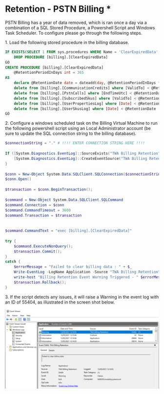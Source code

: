 # Retention - PSTN Billing *

PSTN Billing has a year of data removed, which is ran once a day via a combination of a SQL Stored Procedure, a Powershell Script and Windows Task Scheduler. To configure please go through the following steps.

1\. Load the following stored procedure in the billing database.

```sql
IF EXISTS(SELECT 1 FROM sys.procedures WHERE Name = 'ClearExpiredData' And schema_id = SCHEMA_ID('billing'))
    DROP PROCEDURE [billing].[ClearExpiredData]
GO
CREATE PROCEDURE [billing].[ClearExpiredData]
    @RetentionPeriodInDays int = 365
AS
    declare @RetentionDate date = dateadd(day, @RetentionPeriodInDays * -1, GETUTCDATE())
    delete from [billing].[CommunicationCredits] where [ValidTo] < @RetentionDate
    delete from [billing].[PstnCalls] where [EndTimeUtc] < @RetentionDate
    delete from [billing].[SubscribedSkus] where [ValidTo] < @RetentionDate
    delete from [billing].[UserPropertiesLog] where [Date] < @RetentionDate
    delete from [billing].[UserSkusLog] where [Date] < @RetentionDate
GO
```

2\. Configure a windows scheduled task on the Billing Virtual Machine to run the following powershell script using an Local Administrator account (be sure to update the SQL connection string to the billing database).

```powershell
$connectionString = "." # !!!! ENTER CONNECTION STRING HERE !!!!

If ([System.Diagnostics.EventLog]::SourceExists("TWA Billing Retention") -eq 0){
    [System.Diagnostics.EventLog]::CreateEventSource("TWA Billing Retention", "Application")
}

$conn = New-Object System.Data.SQLClient.SQLConnection($connectionString)
$conn.Open()

$transaction = $conn.BeginTransaction();

$command = New-Object System.Data.SQLClient.SQLCommand
$command.Connection = $conn
$command.CommandTimeout = 3600
$command.Transaction = $transaction


$command.CommandText = "exec [billing].[ClearExpiredData]"

try { 
    $command.ExecuteNonQuery(); 
    $transaction.Commit();
}
catch {
    $errorMessage = "Failed to clear billing data : " + $_
    Write-EventLog -LogName Application -Source "TWA Billing Retention" -EventID 55404 -Message $errorMessage -EntryType Warning
	write-host "Billing Retention Event Warning Triggered - " $errorMessage
    $transaction.Rollback();
}
```

3\. If the script detects any issues, it will raise a Warning in the event log with an ID of 55404, as illustrated in the screen shot below.

![Event Log](images/pstnbilling/monitoringRetentionEventLog.png)
